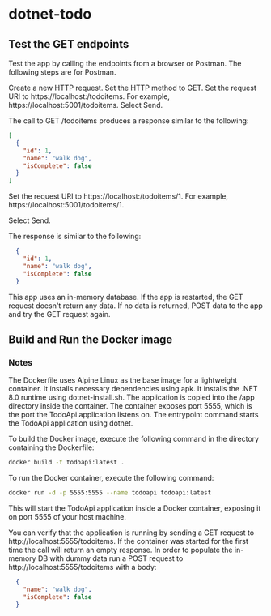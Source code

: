 # dotnet-todo

## Test the GET endpoints

Test the app by calling the endpoints from a browser or Postman. The following steps are for Postman.

  Create a new HTTP request.
  Set the HTTP method to GET.
  Set the request URI to https://localhost:<port>/todoitems. For example, https://localhost:5001/todoitems.
  Select Send.

The call to GET /todoitems produces a response similar to the following:

```json
[
  {
    "id": 1,
    "name": "walk dog",
    "isComplete": false
  }
]
```

  Set the request URI to https://localhost:<port>/todoitems/1. For example, https://localhost:5001/todoitems/1.

  Select Send.

  The response is similar to the following:

```json
  {
    "id": 1,
    "name": "walk dog",
    "isComplete": false
  }
```

This app uses an in-memory database. If the app is restarted, the GET request doesn't return any data. If no data is returned, POST data to the app and try the GET request again.

## Build and Run the Docker image

### Notes
The Dockerfile uses Alpine Linux as the base image for a lightweight container.
It installs necessary dependencies using apk.
It installs the .NET 8.0 runtime using dotnet-install.sh.
The application is copied into the /app directory inside the container.
The container exposes port 5555, which is the port the TodoApi application listens on.
The entrypoint command starts the TodoApi application using dotnet.


To build the Docker image, execute the following command in the directory containing the Dockerfile:

```bash
docker build -t todoapi:latest .
```

To run the Docker container, execute the following command:

```bash
docker run -d -p 5555:5555 --name todoapi todoapi:latest
```

This will start the TodoApi application inside a Docker container, exposing it on port 5555 of your host machine.

You can verify that the application is running by sending a GET request to http://localhost:5555/todoitems. If the container was started for the first time the call will return an empty response. In order to populate the in-memory DB with dummy data run a POST request to http://localhost:5555/todoitems with a body:

```json
  {
    "name": "walk dog",
    "isComplete": false
  }
```

